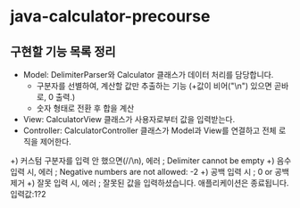 # java-calculator-precourse

## 구현할 기능 목록 정리
- Model: DelimiterParser와 Calculator 클래스가 데이터 처리를 담당합니다.
  - 구분자를 선별하여, 계산할 값만 추출하는 기능 (+값이 비어("\n") 있으면 곧바로, 0 출력.)
  - 숫자 형태로 전환 후 합을 계산
- View: CalculatorView 클래스가 사용자로부터 값을 입력받는다.
- Controller: CalculatorController 클래스가 Model과 View를 연결하고 전체 로직을 제어한다.

+) 커스텀 구분자를 입력 안 했으면(//\n), 에러 ; Delimiter cannot be empty
+) 음수 입력 시, 에러 ; Negative numbers are not allowed: -2
+) 공백 입력 시 ; 0 or 공백 제거
+) 잘못 입력 시, 에러 ; 잘못된 값을 입력하셨습니다. 애플리케이션은 종료됩니다. 입력값:1?2
